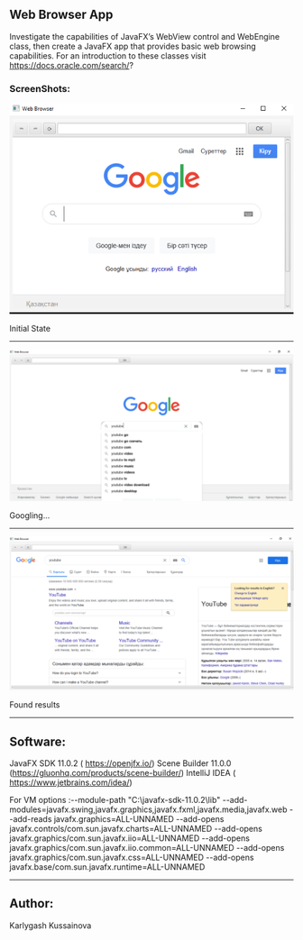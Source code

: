## Web Browser App

 Investigate the capabilities of JavaFX’s WebView control and WebEngine class, then create a JavaFX app that provides basic web browsing capabilities. For an introduction to these classes visit https://docs.oracle.com/search/?
 
### ScreenShots:
![](img1.PNG) 

Initial State

---
![](img2.PNG) 

Googling...

---
![](img3.PNG) 

Found results

---

## Software:
JavaFX SDK 11.0.2 ( https://openjfx.io/)
Scene Builder 11.0.0 (https://gluonhq.com/products/scene-builder/)
IntelliJ IDEA ( https://www.jetbrains.com/idea/)

For VM options :--module-path "C:\javafx-sdk-11.0.2\lib" --add-modules=javafx.swing,javafx.graphics,javafx.fxml,javafx.media,javafx.web --add-reads javafx.graphics=ALL-UNNAMED --add-opens javafx.controls/com.sun.javafx.charts=ALL-UNNAMED --add-opens javafx.graphics/com.sun.javafx.iio=ALL-UNNAMED --add-opens javafx.graphics/com.sun.javafx.iio.common=ALL-UNNAMED --add-opens javafx.graphics/com.sun.javafx.css=ALL-UNNAMED --add-opens javafx.base/com.sun.javafx.runtime=ALL-UNNAMED

---

## Author:
Karlygash Kussainova
